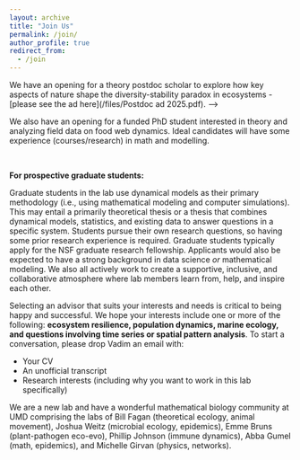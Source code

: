 ```yaml
---
layout: archive
title: "Join Us"
permalink: /join/
author_profile: true
redirect_from:
  - /join
---
```


We have an opening for a theory postdoc scholar to explore how key aspects of nature shape the diversity-stability paradox in ecosystems - [please see the ad here](/files/Postdoc ad 2025.pdf). -->

We also have an opening for a funded PhD student interested in theory and analyzing field data on food web dynamics. Ideal candidates will have some experience (courses/research) in math and modelling.

<!--We're always looking for graduate students and postdocs from biology or applied math who have a keen interest and a little experience (courses or reading stuff) in ecology. Graduate students typically apply for the NSF graduate research fellowship or and NSF postdoctoral research fellowship. -->


&nbsp;

**For prospective graduate students:**

Graduate students in the lab use dynamical models as their primary methodology (i.e., using mathematical modeling and computer simulations). This may entail a primarily theoretical thesis or a thesis that combines dynamical models, statistics, and existing data to answer questions in a specific system. Students pursue their own research questions, so having some prior research experience is required. Graduate students typically apply for the NSF graduate research fellowship. Applicants would also be expected to have a strong background in data science _or_ mathematical modeling. We also all actively work to create a supportive, inclusive, and collaborative atmosphere where lab members learn from, help, and inspire each other.

Selecting an advisor that suits your interests and needs is critical to being happy and successful. We hope your interests include one or more of the following: **ecosystem resilience, population dynamics, marine ecology, and questions involving time series or spatial pattern analysis**. To start a conversation, please drop Vadim an email with:
* Your CV
* An unofficial transcript
* Research interests (including why you want to work in this lab specifically)

We are a new lab and have a wonderful mathematical biology community at UMD comprising the labs of Bill Fagan (theoretical ecology, animal movement), Joshua Weitz (microbial ecology, epidemics), Emme Bruns (plant-pathogen eco-evo), Phillip Johnson (immune dynamics), Abba Gumel (math, epidemics), and Michelle Girvan (physics, networks).
